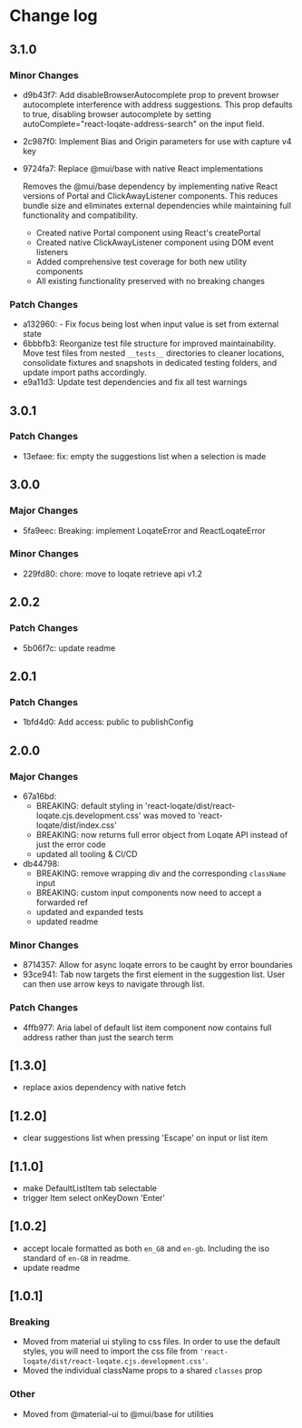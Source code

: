 # Change log

## 3.1.0

### Minor Changes

- d9b43f7: Add disableBrowserAutocomplete prop to prevent browser autocomplete interference with address suggestions. This prop defaults to true, disabling browser autocomplete by setting autoComplete="react-loqate-address-search" on the input field.
- 2c987f0: Implement Bias and Origin parameters for use with capture v4 key
- 9724fa7: Replace @mui/base with native React implementations

  Removes the @mui/base dependency by implementing native React versions of Portal and ClickAwayListener components. This reduces bundle size and eliminates external dependencies while maintaining full functionality and compatibility.
  - Created native Portal component using React's createPortal
  - Created native ClickAwayListener component using DOM event listeners
  - Added comprehensive test coverage for both new utility components
  - All existing functionality preserved with no breaking changes

### Patch Changes

- a132960: - Fix focus being lost when input value is set from external state
- 6bbbfb3: Reorganize test file structure for improved maintainability. Move test files from nested `__tests__` directories to cleaner locations, consolidate fixtures and snapshots in dedicated testing folders, and update import paths accordingly.
- e9a11d3: Update test dependencies and fix all test warnings

## 3.0.1

### Patch Changes

- 13efaee: fix: empty the suggestions list when a selection is made

## 3.0.0

### Major Changes

- 5fa9eec: Breaking: implement LoqateError and ReactLoqateError

### Minor Changes

- 229fd80: chore: move to loqate retrieve api v1.2

## 2.0.2

### Patch Changes

- 5b06f7c: update readme

## 2.0.1

### Patch Changes

- 1bfd4d0: Add access: public to publishConfig

## 2.0.0

### Major Changes

- 67a16bd:
  - BREAKING: default styling in 'react-loqate/dist/react-loqate.cjs.development.css' was moved to 'react-loqate/dist/index.css'
  - BREAKING: now returns full error object from Loqate API instead of just the error code
  - updated all tooling & CI/CD
- db44798:
  - BREAKING: remove wrapping div and the corresponding `className` input
  - BREAKING: custom input components now need to accept a forwarded ref
  - updated and expanded tests
  - updated readme

### Minor Changes

- 8714357: Allow for async loqate errors to be caught by error boundaries
- 93ce941: Tab now targets the first element in the suggestion list. User can then use arrow keys to navigate through list.

### Patch Changes

- 4ffb977: Aria label of default list item component now contains full address rather than just the search term

## [1.3.0]

- replace axios dependency with native fetch

## [1.2.0]

- clear suggestions list when pressing 'Escape' on input or list item

## [1.1.0]

- make DefaultListItem tab selectable
- trigger Item select onKeyDown 'Enter'

## [1.0.2]

- accept locale formatted as both `en_GB` and `en-gb`. Including the iso standard of `en-GB` in readme.
- update readme

## [1.0.1]

### Breaking

- Moved from material ui styling to css files. In order to use the default styles, you will need to import the css file from `'react-loqate/dist/react-loqate.cjs.development.css'`.
- Moved the individual className props to a shared `classes` prop

### Other

- Moved from @material-ui to @mui/base for utilities
